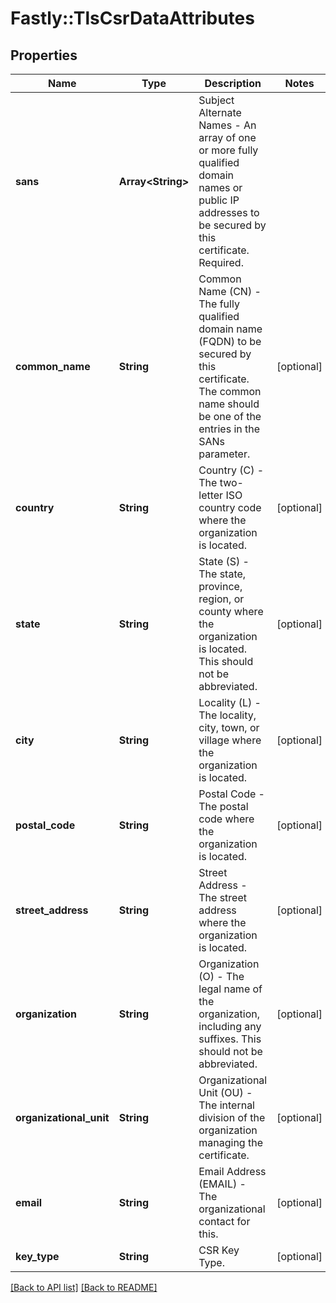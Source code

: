# Fastly::TlsCsrDataAttributes

## Properties

| Name | Type | Description | Notes |
| ---- | ---- | ----------- | ----- |
| **sans** | **Array&lt;String&gt;** | Subject Alternate Names - An array of one or more fully qualified domain names or public IP addresses to be secured by this certificate. Required. |  |
| **common_name** | **String** | Common Name (CN) - The fully qualified domain name (FQDN) to be secured by this certificate. The common name should be one of the entries in the SANs parameter. | [optional] |
| **country** | **String** | Country (C) - The two-letter ISO country code where the organization is located. | [optional] |
| **state** | **String** | State (S) - The state, province, region, or county where the organization is located. This should not be abbreviated. | [optional] |
| **city** | **String** | Locality (L) - The locality, city, town, or village where the organization is located. | [optional] |
| **postal_code** | **String** | Postal Code - The postal code where the organization is located. | [optional] |
| **street_address** | **String** | Street Address - The street address where the organization is located. | [optional] |
| **organization** | **String** | Organization (O) - The legal name of the organization, including any suffixes. This should not be abbreviated. | [optional] |
| **organizational_unit** | **String** | Organizational Unit (OU) - The internal division of the organization managing the certificate. | [optional] |
| **email** | **String** | Email Address (EMAIL) - The organizational contact for this. | [optional] |
| **key_type** | **String** | CSR Key Type. | [optional] |

[[Back to API list]](../../README.md#endpoints) [[Back to README]](../../README.md)

